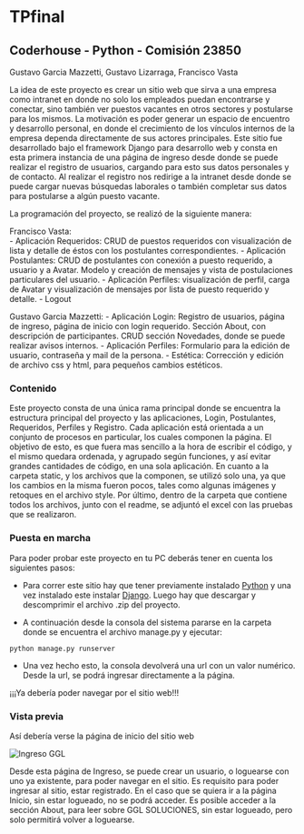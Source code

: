# TPfinal
## Coderhouse - Python - Comisión 23850
Gustavo Garcia Mazzetti, Gustavo Lizarraga, Francisco Vasta

La idea de este proyecto es crear un sitio web que sirva a una empresa como intranet en donde no solo los empleados puedan encontrarse y conectar, sino también ver puestos vacantes en otros sectores y postularse para los mismos. La motivación es poder generar un espacio de encuentro y desarrollo personal, en donde el crecimiento de los vínculos internos de la empresa dependa directamente de sus actores principales.
Este sitio fue desarrollado bajo el framework Django para desarrollo web y consta en esta primera instancia de una página de ingreso desde donde se puede realizar el registro de usuarios, cargando para esto sus datos personales y de contacto. Al realizar el registro nos redirige a la intranet desde donde se puede cargar nuevas búsquedas laborales o también completar sus datos para postularse a algún puesto vacante.

La programación del proyecto, se realizó de la siguiente manera:

Francisco Vasta:  
      - Aplicación Requeridos: CRUD de puestos requeridos con visualización de lista y detalle de éstos con los postulantes correspondientes.
      - Aplicación Postulantes: CRUD de postulantes con conexión a puesto requerido, a usuario y a Avatar. Modelo y creación de mensajes y vista de postulaciones particulares del usuario.
      - Aplicación Perfiles: visualización de perfil, carga de Avatar y visualización de mensajes por lista de puesto requerido y detalle.
      - Logout
      
Gustavo Garcia Mazzetti:
      - Aplicación Login: Registro de usuarios, página de ingreso, página de inicio con login requerido. Sección About, con descripción de participantes. CRUD sección Novedades, donde se puede realizar avisos internos.
      - Aplicación Perfiles: Formulario para la edición de usuario, contraseña y mail de la persona.
      - Estética: Corrección y edición de archivo css y html, para pequeños cambios estéticos.
### Contenido

Este proyecto consta de una única rama principal donde se encuentra la estructura principal del proyecto y las aplicaciones, Login, Postulantes, Requeridos, Perfiles y Registro. Cada aplicación está orientada a un conjunto de procesos en particular, los cuales componen la página. El objetivo de esto, es que fuera mas sencillo a la hora de escribir el código, y el mismo quedara ordenada, y agrupado según funciones, y así evitar grandes cantidades de código, en una sola aplicación. En cuanto a la carpeta static, y los archivos que la componen, se utilizó solo una, ya que los cambios en la misma fueron pocos, tales como algunas imágenes y retoques en el archivo style. Por último, dentro de la carpeta que contiene todos los archivos, junto con el readme, se adjuntó el excel con las pruebas que se realizaron. 


### Puesta en marcha

Para poder probar este proyecto en tu PC deberás tener en cuenta los siguientes pasos:

- Para correr este sitio hay que tener previamente instalado [Python](https://www.python.org/) y una vez instalado este instalar [Django](https://docs.djangoproject.com/en/4.0/topics/install/). Luego hay que descargar y descomprimir el archivo .zip del proyecto.

- A continuación desde la consola del sistema pararse en la carpeta donde se encuentra el archivo manage.py y ejecutar:
```
python manage.py runserver
```

- Una vez hecho esto, la consola devolverá una url con un valor numérico. Desde la url, se podrá ingresar directamente a la página.


¡¡¡Ya debería poder navegar por el sitio web!!!

### Vista previa

Así debería verse la página de inicio del sitio web

![Ingreso GGL](https://user-images.githubusercontent.com/94941251/149009867-4747eccc-4a5a-4220-a907-0f665c6f4066.jpg)


Desde esta página de Ingreso, se puede crear un usuario, o loguearse con uno ya existente, para poder navegar en el sitio. Es requisito para poder ingresar al sitio, estar registrado. En el caso que se quiera ir a la página Inicio, sin estar logueado, no se podrá acceder. Es posible acceder a la sección About, para leer sobre GGL SOLUCIONES, sin estar logueado, pero solo permitirá volver a loguearse.
